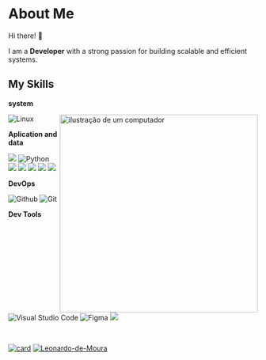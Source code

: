 # About Me

Hi there! 👋

I am a **Developer** with a strong passion for building scalable and efficient systems.

## My Skills

**system**

<img src="https://raw.githubusercontent.com/MicaelliMedeiros/micaellimedeiros/master/image/computer-illustration.png" alt="ilustração de um computador" min-width="400px" max-width="400px" width="400px" align="right">

 

![Linux](https://img.shields.io/badge/Linux-FCC624?style=for-the-badge&logo=linux&logoColor=black)


**Aplication and data**

![](https://img.shields.io/badge/JavaScript-F7DF1E?style=for-the-badge&logo=javascript&logoColor=black)
![Python](https://img.shields.io/badge/Python-3776AB?style=for-the-badge&logo=python&logoColor=white)
![](https://img.shields.io/badge/HTML5-E34F26?style=for-the-badge&logo=html5&logoColor=white)
![](https://img.shields.io/badge/CSS3-1572B6?style=for-the-badge&logo=css3&logoColor=white)
![](https://img.shields.io/badge/SQLite-003B57?style=for-the-badge&logo=sqlite&logoColor=white)
![](https://img.shields.io/badge/Bootstrap-563D7C?style=for-the-badge&logo=bootstrap&logoColor=white)
![](https://img.shields.io/badge/Flask-000000?style=for-the-badge&logo=flask&logoColor=white)





**DevOps**

![Github](https://img.shields.io/badge/GitHub-100000?style=for-the-badge&logo=github&logoColor=white)
![Git](https://img.shields.io/badge/Git-FF4500?style=for-the-badge&logo=git&logoColor=white)



**Dev Tools**

![Visual Studio Code](https://img.shields.io/badge/Visual%20Studio%20Code-100000?style=for-the-badge&logo=visual-studio-code&logoColor=white)
![Figma](https://img.shields.io/badge/Figma-F24E1E?style=for-the-badge&logo=figma&logoColor=white)
![](https://img.shields.io/badge/Postman-FF6C37?style=for-the-badge&logo=postman&logoColor=white)


<br/>

[![card](https://github-readme-stats.vercel.app/api?username=Leonardo-de-Moura&theme=dracula)](https://github.com/anuraghazra/github-readme-stats)
[![Leonardo-de-Moura](https://github-readme-stats.vercel.app/api/top-langs/?username=Leonardo-de-Moura&hide=html&layout=compact&theme=default)](https://github.com/anuraghazra/github-readme-stats)





